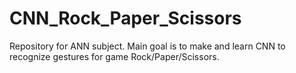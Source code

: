 # CNN_Rock_Paper_Scissors
Repository for ANN subject. Main goal is to make and learn CNN to recognize gestures for game Rock/Paper/Scissors.

